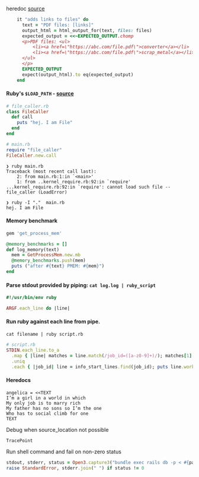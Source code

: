 heredoc [source](https://www.rubyguides.com/2018/11/ruby-heredoc/)
```ruby
    it "adds links to files" do
      text = "PDF files: [links]"
      output_html = html_output_for(text, files: files)
      expected_output = <<~EXPECTED_OUTPUT.chomp
      <p>PDF files: <ul>
          <li><a href=\"https://abc.com/file.pdf\">converter</a></li>
          <li><a href=\"https://abc.com/file.pdf\">scrap_metal</a></li>
      </ul>
      </p>
      EXPECTED_OUTPUT
      expect(output_html).to eq(expected_output)
    end
```


#### Ruby's `$LOAD_PATH` - [source](https://stackoverflow.com/a/6671633/847670)
```ruby
# file_caller.rb
class FileCaller
  def call
    puts "hej. I am File"
  end
end

# main.rb
require "file_caller"
FileCaller.new.call
```

```
❯ ruby main.rb
Traceback (most recent call last):
	2: from main.rb:1:in `<main>'
	1: from ..kernel_require.rb:92:in `require'
...kernel_require.rb:92:in `require': cannot load such file -- file_caller (LoadError)
```

```
❯ ruby -I "."  main.rb
hej. I am File
```

#### Memory benchmark
```ruby
gem 'get_process_mem'

@memory_benchmarks = []
def log_memory(text)
  mem = GetProcessMem.new.mb
  @memory_benchmarks.push(mem)
  puts ("after #{text} PMEM: #{mem}")
end
```

#### Parse stdout provided by piping: `cat log.log | ruby_script`
```ruby
#!/usr/bin/env ruby

ARGF.each_line do |line|
```


#### Run ruby against each line from pipe.
```
cat filename | ruby script.rb
```

```ruby
# script.rb
STDIN.each_line.to_a
  .map { |line| matches = line.match(/job_id=([a-z0-9]+)/); matches[1] }
  .uniq
  .each { |job_id| line = info_start_lines.find(job_id); puts line.worker_klass }
```

#### Heredocs
```
angelica = <<TEXT
I’m a girl in a world in which
My only job is to marry rich
My father has no sons so I’m the one
Who has to social climb for one
TEXT
```

Debug when source_location not possible
```
TracePoint
```

Run shell command and fail on non-zero status
```ruby
stdout, stderr, status = Open3.capture3("bundle exec rails db -p < #{path}")
raise StandardError, stderr.join(" ") if status != 0
```

